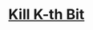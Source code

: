 # [Kill K-th Bit](https://app.codesignal.com/arcade/code-arcade/corner-of-0s-and-1s/b5z4P2r2CGCtf8HCR/)
